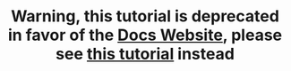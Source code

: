 <h1 align="center"> Warning, this tutorial is deprecated in favor of the <a href="https://docs.compliancepack.net/">Docs Website</a>, please see <a href="https://docs.compliancepack.net/pages/dungeons/items-tutorial">this tutorial</a> instead</h1>
